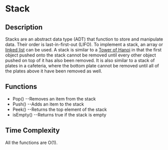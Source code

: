 # Stack
Description
---
Stacks are an abstract data type (ADT) that function to store and manipulate data. Their order is last-in-first-out (LIFO). To implement a stack, an array or [linked list](../linked_list) can be used. A stack is similar to a [Tower of Hanoi](https://iq.opengenus.org/tower-of-hanoi/) in that the first object pushed onto the stack cannot be removed until every other object pushed on top of it has also been removed. It is also similar to a stack of plates in a cafeteria, where the bottom plate cannot be removed until all of the plates above it have been removed as well.

Functions
---
- Pop()
 --Removes an item from the stack
- Push()
--Adds an item to the stack
- Peek()
--Returns the top element of the stack
- isEmpty()
--Returns true if the stack is empty

Time Complexity
---
All the functions are O(1).
